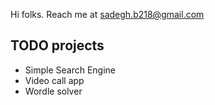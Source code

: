 Hi folks.
Reach me at sadegh.b218@gmail.com

## TODO projects
-  Simple Search Engine
-  Video call app
-  Wordle solver
<!---
BerserkerMother/BerserkerMother is a ✨ special ✨ repository because its `README.md` (this file) appears on your GitHub profile.
You can click the Preview link to take a look at your changes.
--->
